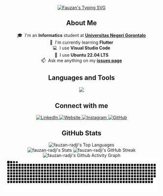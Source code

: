 <p align="center">
  <a href="https://git.io/typing-svg"><img src="https://readme-typing-svg.demolab.com?font=Poppins&size=28&duration=3000&pause=1000&color=C6A76E&background=282C34&center=true&vCenter=true&random=false&width=435&height=100&lines=%F0%9F%91%8B+Hello+there!;I'm+Fauzan;I'm+a+Web+Developer;I'm+a+Mobile+Developer;I'm+a+Programmer" alt="Fauzan's Typing SVG" /></a>
</p>

<h2 align="center">About Me</h2>

<p align="center">
  🎓 &nbsp;I'm an <strong>Informatics</strong> student at <strong><a href="https://www.ung.ac.id/" target="_blank" title="Universitas Negeri Gorontalo">Universitas Negeri Gorontalo</a></strong><br />
  🌱 &nbsp;I'm currently learning <strong>Flutter</strong><br />
  💻 &nbsp;I use <strong>Visual Studio Code</strong><br />
  🐧 &nbsp;I use <strong>Ubuntu 22.04 LTS</strong><br />
  📫 &nbsp;Ask me anything on my <strong><a href="https://github.com/fauzan-radji/fauzan-radji/issues" target="_blank" title="fauzan-radji/issues">issues page</a></strong><br />
</p>

<h2 align="center">Languages and Tools</h2>

<p align="center">
  <img src="https://skillicons.dev/icons?i=androidstudio,kotlin,gradle,dart,flutter,html,css,js,ts,php,bootstrap,tailwind,laravel,mysql,nodejs,react,vue,nextjs,vite,express,firebase,vercel,npm,md,linux,ubuntu,debian,git,github,ps,regex,vscode&perline=8" />
</p>

<h2 align="center">Connect with me</h2>

<p align="center">
  <a href="https://www.linkedin.com/in/tri-putra-fauzan-h-radji/" target="_blank" title="Tri Putra Fauzan H. Radji">
    <img alt="LinkedIn" src="https://img.shields.io/badge/-LinkedIn-05122A?style=flat&logo=linkedin" />
  </a>
  <a href="https://fauzan-radji.github.io" target="_blank" title="fauzan-radji.github.io">
    <img alt="Website" src="https://img.shields.io/badge/-Website-05122A?style=flat&logo=google-chrome" />
  </a>
  <a href="https://www.instagram.com/triputrafauzanradji" target="_blank" title="@triputrafauzanradji">
    <img alt="Instagram" src="https://img.shields.io/badge/-Instagram-05122A?style=flat&logo=instagram" />
  </a>
  <a href="https://github.com/fauzan-radji" target="_blank" title="fauzan-radji">
    <img alt="GitHub" src="https://img.shields.io/badge/-GitHub-05122A?style=flat&logo=github" />
  </a>
</p>

<h2 align="center">GitHub Stats</h2>

<p align="center">
  <img alt="fauzan-radji's Top Languages" src="https://github-readme-stats.vercel.app/api/top-langs/?username=fauzan-radji&theme=onedark&show_icons=true&hide_border=true&layout=compact" />
  <br />
  <img alt="fauzan-radji's Stats" src="https://github-readme-stats.vercel.app/api?username=fauzan-radji&theme=onedark&show_icons=true&hide_border=true&count_private=true" />
  <img alt="fauzan-radji's GitHub Streak" src="https://streak-stats.demolab.com?user=fauzan-radji&theme=onedark&hide_border=true" />
  <img alt="fauzan-radji's Github Activity Graph" src="https://github-readme-activity-graph.vercel.app/graph?username=fauzan-radji&theme=one-dark&radius=10&hide_border=true&area=true&title_color=e4bf7a&color=8eb573&point=df6d74" />
  <picture>
    <source media="(prefers-color-scheme: dark)" srcset="https://raw.githubusercontent.com/fauzan-radji/fauzan-radji/output/github-contribution-grid-snake-dark.svg" />
    <source media="(prefers-color-scheme: light)" srcset="https://raw.githubusercontent.com/fauzan-radji/fauzan-radji/output/github-contribution-grid-snake.svg" />
    <img alt="github-snake" src="https://raw.githubusercontent.com/fauzan-radji/fauzan-radji/output/github-contribution-grid-snake.svg" />
  </picture>
</p>
